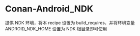 Conan-Android_NDK
====

提供 NDK 环境，将本 recipe 设置为 build_requires，并将环境变量 ANDROID_NDK_HOME 设置为 NDK 根目录即可使用
